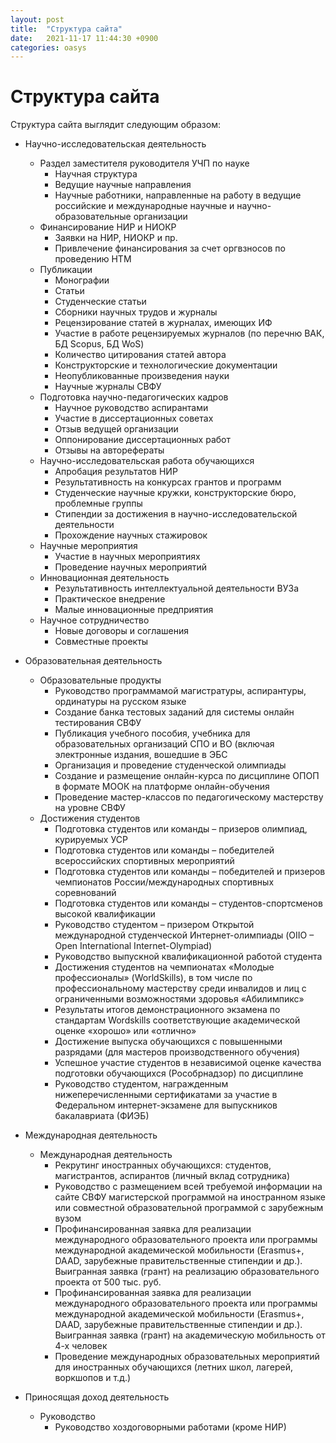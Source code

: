 ```yaml
---
layout: post
title:  "Структура сайта"
date:   2021-11-17 11:44:30 +0900
categories: oasys
---
```

# Структура сайта

Структура сайта выглядит следующим образом:

* Научно-исследовательская деятельность
  * Раздел заместителя руководителя УЧП по науке
    * Научная структура
    * Ведущие научные направления
    * Научные работники, направленные на работу в ведущие российские и международные научные и научно-образовательные организации
  * Финансирование НИР и НИОКР
    * Заявки на НИР, НИОКР и пр.
    * Привлечение финансирования за счет оргвзносов по проведению НТМ
  * Публикации
    * Монографии
    * Статьи
    * Cтуденческие статьи
    * Сборники научных трудов и журналы
    * Рецензирование статей в журналах, имеющих ИФ
    * Участие в работе рецензируемых журналов (по перечню ВАК, БД Scopus, БД WoS)
    * Количество цитирования статей автора
    * Конструкторские и технологические документации
    * Неопубликованные произведения науки
    * Научные журналы СВФУ
  * Подготовка научно-педагогических кадров
    * Научное руководство аспирантами
    * Участие в диссертационных советах
    * Отзыв ведущей организации
    * Оппонирование диссертационных работ
    * Отзывы на авторефераты
  * Научно-исследовательская работа обучающихся
    * Апробация результатов НИР
    * Результативность на конкурсах грантов и программ
    * Студенческие научные кружки, конструкторские бюро, проблемные группы
    * Стипендии за достижения в научно-исследовательской деятельности
    * Прохождение научных стажировок
  * Научные мероприятия
    * Участие в научных мероприятиях
    * Проведение научных мероприятий
  * Инновационная деятельность
    * Результативность интеллектуальной деятельности ВУЗа
    * Практическое внедрение
    * Малые инновационные предприятия
  * Научное сотрудничество
    * Новые договоры и соглашения
    * Совместные проекты
* Образовательная деятельность
  * Образовательные продукты
    * Руководство программамой магистратуры, аспирантуры, ординатуры на русском языке
    * Создание банка тестовых заданий для системы онлайн тестирования СВФУ
    * Публикация учебного пособия, учебника для образовательных организаций СПО и ВО (включая электронные издания, вошедшие в ЭБС
    * Организация и проведение студенческой олимпиады
    * Создание и размещение онлайн-курса по дисциплине ОПОП в формате МООК на платформе онлайн-обучения
    * Проведение мастер-классов по педагогическому мастерству на уровне СВФУ
  * Достижения студентов
    * Подготовка студентов или команды – призеров олимпиад, курируемых УСР
    * Подготовка студентов или команды – победителей всероссийских спортивных мероприятий
    * Подготовка студентов или команды – победителей и призеров чемпионатов России/международных спортивных соревнований
    * Подготовка студентов или команды – студентов-спортсменов высокой квалификации
    * Руководство студентом – призером Открытой международной студенческой Интернет-олимпиады (OIIO – Open International Internet-Olympiad)
    * Руководство выпускной квалификационной работой студента
    * Достижения студентов на чемпионатах «Молодые профессионалы» (WorldSkills), в том числе по профессиональному мастерству среди инвалидов и лиц с ограниченными возможностями здоровья «Абилимпикс»
    * Результаты итогов демонстрационного экзамена по стандартам Wordskills соответствующие академической оценке «хорошо» или «отлично»
    * Достижение выпуска обучающихся с повышенными разрядами (для мастеров производственного обучения)
    * Успешное участие студентов в независимой оценке качества подготовки обучающихся (Рособрнадзор) по дисциплине
    * Руководство студентом, награжденным нижеперечисленными сертификатами за участие в Федеральном интернет-экзамене для выпускников бакалавриата (ФИЭБ)

* Международная деятельность
  * Международная деятельность
    * Рекрутинг иностранных обучающихся: студентов, магистрантов, аспирантов (личный вклад сотрудника)
    * Руководство с размещением всей требуемой информации на сайте СВФУ магистерской программой на иностранном языке или совместной образовательной программой с зарубежным вузом
    * Профинансированная заявка для реализации международного образовательного проекта или программы международной академической мобильности (Erasmus+, DAAD, зарубежные правительственные стипендии и др.). Выигранная заявка (грант) на реализацию образовательного проекта от 500 тыс. руб.
    * Профинансированная заявка для реализации международного образовательного проекта или программы международной академической мобильности (Erasmus+, DAAD, зарубежные правительственные стипендии и др.). Выигранная заявка (грант) на академическую мобильность от 4-х человек
    * Проведение международных образовательных мероприятий для иностранных обучающихся (летних школ, лагерей, воркшопов и т.д.)

* Приносящая доход деятельность
  * Руководство
    * Руководство хоздоговорными работами (кроме НИР)

